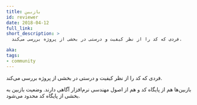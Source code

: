 ```yaml
---
title: بازبین
id: reviewer
date: 2018-04-12
full_link: 
short_description: >
  فردی که کد را از نظر کیفیت و درستی در بخشی از پروژه بررسی می‌کند.

aka: 
tags:
- community
---
```

 فردی که کد را از نظر کیفیت و درستی در بخشی از پروژه بررسی می‌کند.

<!--more--> 

بازبین‌ها هم از پایگاه کد و هم از اصول مهندسی نرم‌افزار آگاهی دارند. وضعیت بازبین به بخشی از پایگاه کد محدود می‌شود.
